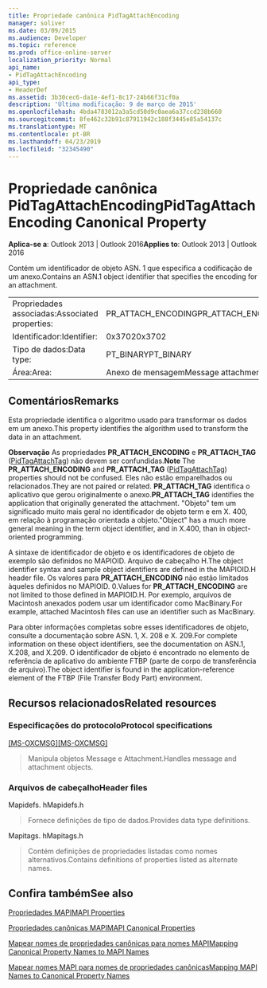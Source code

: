 ```yaml
---
title: Propriedade canônica PidTagAttachEncoding
manager: soliver
ms.date: 03/09/2015
ms.audience: Developer
ms.topic: reference
ms.prod: office-online-server
localization_priority: Normal
api_name:
- PidTagAttachEncoding
api_type:
- HeaderDef
ms.assetid: 3b30cec6-da1e-4ef1-8c17-24b66f31cf0a
description: 'Última modificação: 9 de março de 2015'
ms.openlocfilehash: 4bda4783012a3a5cd50d9c0aea6a37ccd238b660
ms.sourcegitcommit: 8fe462c32b91c87911942c188f3445e85a54137c
ms.translationtype: MT
ms.contentlocale: pt-BR
ms.lasthandoff: 04/23/2019
ms.locfileid: "32345490"
---
```

# <a name="pidtagattachencoding-canonical-property"></a><span data-ttu-id="0adcd-103">Propriedade canônica PidTagAttachEncoding</span><span class="sxs-lookup"><span data-stu-id="0adcd-103">PidTagAttachEncoding Canonical Property</span></span>

  
  
<span data-ttu-id="0adcd-104">**Aplica-se a**: Outlook 2013 | Outlook 2016</span><span class="sxs-lookup"><span data-stu-id="0adcd-104">**Applies to**: Outlook 2013 | Outlook 2016</span></span> 
  
<span data-ttu-id="0adcd-105">Contém um identificador de objeto ASN. 1 que especifica a codificação de um anexo.</span><span class="sxs-lookup"><span data-stu-id="0adcd-105">Contains an ASN.1 object identifier that specifies the encoding for an attachment.</span></span> 
  
|||
|:-----|:-----|
|<span data-ttu-id="0adcd-106">Propriedades associadas:</span><span class="sxs-lookup"><span data-stu-id="0adcd-106">Associated properties:</span></span>  <br/> |<span data-ttu-id="0adcd-107">PR_ATTACH_ENCODING</span><span class="sxs-lookup"><span data-stu-id="0adcd-107">PR_ATTACH_ENCODING</span></span>  <br/> |
|<span data-ttu-id="0adcd-108">Identificador:</span><span class="sxs-lookup"><span data-stu-id="0adcd-108">Identifier:</span></span>  <br/> |<span data-ttu-id="0adcd-109">0x3702</span><span class="sxs-lookup"><span data-stu-id="0adcd-109">0x3702</span></span>  <br/> |
|<span data-ttu-id="0adcd-110">Tipo de dados:</span><span class="sxs-lookup"><span data-stu-id="0adcd-110">Data type:</span></span>  <br/> |<span data-ttu-id="0adcd-111">PT_BINARY</span><span class="sxs-lookup"><span data-stu-id="0adcd-111">PT_BINARY</span></span>  <br/> |
|<span data-ttu-id="0adcd-112">Área:</span><span class="sxs-lookup"><span data-stu-id="0adcd-112">Area:</span></span>  <br/> |<span data-ttu-id="0adcd-113">Anexo de mensagem</span><span class="sxs-lookup"><span data-stu-id="0adcd-113">Message attachment</span></span>  <br/> |
   
## <a name="remarks"></a><span data-ttu-id="0adcd-114">Comentários</span><span class="sxs-lookup"><span data-stu-id="0adcd-114">Remarks</span></span>

<span data-ttu-id="0adcd-115">Esta propriedade identifica o algoritmo usado para transformar os dados em um anexo.</span><span class="sxs-lookup"><span data-stu-id="0adcd-115">This property identifies the algorithm used to transform the data in an attachment.</span></span>
  
 <span data-ttu-id="0adcd-116">**Observação** As propriedades **PR_ATTACH_ENCODING** e **PR_ATTACH_TAG** ([PidTagAttachTag](pidtagattachtag-canonical-property.md)) não devem ser confundidas.</span><span class="sxs-lookup"><span data-stu-id="0adcd-116">**Note** The **PR_ATTACH_ENCODING** and **PR_ATTACH_TAG** ([PidTagAttachTag](pidtagattachtag-canonical-property.md)) properties should not be confused.</span></span> <span data-ttu-id="0adcd-117">Eles não estão emparelhados ou relacionados.</span><span class="sxs-lookup"><span data-stu-id="0adcd-117">They are not paired or related.</span></span> <span data-ttu-id="0adcd-118">**PR_ATTACH_TAG** identifica o aplicativo que gerou originalmente o anexo.</span><span class="sxs-lookup"><span data-stu-id="0adcd-118">**PR_ATTACH_TAG** identifies the application that originally generated the attachment.</span></span> <span data-ttu-id="0adcd-119">"Objeto" tem um significado muito mais geral no identificador de objeto term e em X. 400, em relação à programação orientada a objeto.</span><span class="sxs-lookup"><span data-stu-id="0adcd-119">"Object" has a much more general meaning in the term object identifier, and in X.400, than in object-oriented programming.</span></span> 
  
<span data-ttu-id="0adcd-120">A sintaxe de identificador de objeto e os identificadores de objeto de exemplo são definidos no MAPIOID. Arquivo de cabeçalho H.</span><span class="sxs-lookup"><span data-stu-id="0adcd-120">The object identifier syntax and sample object identifiers are defined in the MAPIOID.H header file.</span></span> <span data-ttu-id="0adcd-121">Os valores para **PR_ATTACH_ENCODING** não estão limitados àqueles definidos no MAPIOID. 0.</span><span class="sxs-lookup"><span data-stu-id="0adcd-121">Values for **PR_ATTACH_ENCODING** are not limited to those defined in MAPIOID.H.</span></span> <span data-ttu-id="0adcd-122">Por exemplo, arquivos de Macintosh anexados podem usar um identificador como MacBinary.</span><span class="sxs-lookup"><span data-stu-id="0adcd-122">For example, attached Macintosh files can use an identifier such as MacBinary.</span></span> 
  
<span data-ttu-id="0adcd-123">Para obter informações completas sobre esses identificadores de objeto, consulte a documentação sobre ASN. 1, X. 208 e X. 209.</span><span class="sxs-lookup"><span data-stu-id="0adcd-123">For complete information on these object identifiers, see the documentation on ASN.1, X.208, and X.209.</span></span> <span data-ttu-id="0adcd-124">O identificador de objeto é encontrado no elemento de referência de aplicativo do ambiente FTBP (parte de corpo de transferência de arquivo).</span><span class="sxs-lookup"><span data-stu-id="0adcd-124">The object identifier is found in the application-reference element of the FTBP (File Transfer Body Part) environment.</span></span> 
  
## <a name="related-resources"></a><span data-ttu-id="0adcd-125">Recursos relacionados</span><span class="sxs-lookup"><span data-stu-id="0adcd-125">Related resources</span></span>

### <a name="protocol-specifications"></a><span data-ttu-id="0adcd-126">Especificações do protocolo</span><span class="sxs-lookup"><span data-stu-id="0adcd-126">Protocol specifications</span></span>

<span data-ttu-id="0adcd-127">[[MS-OXCMSG]](https://msdn.microsoft.com/library/7fd7ec40-deec-4c06-9493-1bc06b349682%28Office.15%29.aspx)</span><span class="sxs-lookup"><span data-stu-id="0adcd-127">[[MS-OXCMSG]](https://msdn.microsoft.com/library/7fd7ec40-deec-4c06-9493-1bc06b349682%28Office.15%29.aspx)</span></span>
  
> <span data-ttu-id="0adcd-128">Manipula objetos Message e Attachment.</span><span class="sxs-lookup"><span data-stu-id="0adcd-128">Handles message and attachment objects.</span></span>
    
### <a name="header-files"></a><span data-ttu-id="0adcd-129">Arquivos de cabeçalho</span><span class="sxs-lookup"><span data-stu-id="0adcd-129">Header files</span></span>

<span data-ttu-id="0adcd-130">Mapidefs. h</span><span class="sxs-lookup"><span data-stu-id="0adcd-130">Mapidefs.h</span></span>
  
> <span data-ttu-id="0adcd-131">Fornece definições de tipo de dados.</span><span class="sxs-lookup"><span data-stu-id="0adcd-131">Provides data type definitions.</span></span>
    
<span data-ttu-id="0adcd-132">Mapitags. h</span><span class="sxs-lookup"><span data-stu-id="0adcd-132">Mapitags.h</span></span>
  
> <span data-ttu-id="0adcd-133">Contém definições de propriedades listadas como nomes alternativos.</span><span class="sxs-lookup"><span data-stu-id="0adcd-133">Contains definitions of properties listed as alternate names.</span></span>
    
## <a name="see-also"></a><span data-ttu-id="0adcd-134">Confira também</span><span class="sxs-lookup"><span data-stu-id="0adcd-134">See also</span></span>



[<span data-ttu-id="0adcd-135">Propriedades MAPI</span><span class="sxs-lookup"><span data-stu-id="0adcd-135">MAPI Properties</span></span>](mapi-properties.md)
  
[<span data-ttu-id="0adcd-136">Propriedades canônicas MAPI</span><span class="sxs-lookup"><span data-stu-id="0adcd-136">MAPI Canonical Properties</span></span>](mapi-canonical-properties.md)
  
[<span data-ttu-id="0adcd-137">Mapear nomes de propriedades canônicas para nomes MAPI</span><span class="sxs-lookup"><span data-stu-id="0adcd-137">Mapping Canonical Property Names to MAPI Names</span></span>](mapping-canonical-property-names-to-mapi-names.md)
  
[<span data-ttu-id="0adcd-138">Mapear nomes MAPI para nomes de propriedades canônicas</span><span class="sxs-lookup"><span data-stu-id="0adcd-138">Mapping MAPI Names to Canonical Property Names</span></span>](mapping-mapi-names-to-canonical-property-names.md)

